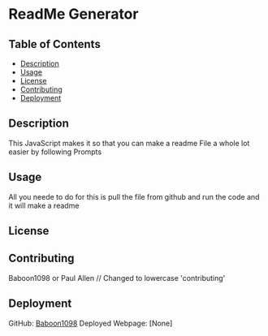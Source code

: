
# ReadMe Generator

## Table of Contents
- [Description](#description)
- [Usage](#usage)
- [License](#license)
- [Contributing](#contributing)
- [Deployment](#deployment)

## Description
This JavaScript makes it so that you can make a readme File a whole lot easier by following Prompts

## Usage
All you neede to do for this is pull the file from github and run the code and it will make a readme

## License




## Contributing
Baboon1098 or Paul Allen // Changed to lowercase 'contributing'

## Deployment
GitHub: [Baboon1098](https://github.com/Baboon1098)
Deployed Webpage: [None]
